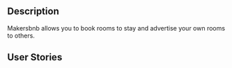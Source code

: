 Description
-----------
Makersbnb allows you to book rooms to stay and advertise your own rooms to others.


User Stories
------------

